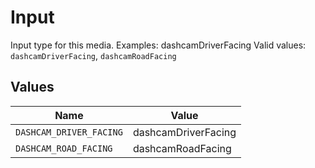 # Input

Input type for this media. Examples: dashcamDriverFacing  Valid values: `dashcamDriverFacing`, `dashcamRoadFacing`


## Values

| Name                    | Value                   |
| ----------------------- | ----------------------- |
| `DASHCAM_DRIVER_FACING` | dashcamDriverFacing     |
| `DASHCAM_ROAD_FACING`   | dashcamRoadFacing       |